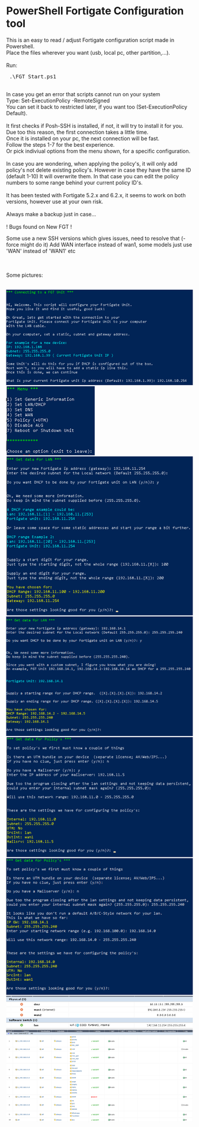 # PowerShell Fortigate Configuration tool

This is an easy to read / adjust Fortigate configuration script made in Powershell.
<br/>Place the files wherever you want (usb, local pc, other partition,...).
<br/>
<br/>Run: <br/>

<pre> <span>.\FGT_Start.ps1 </span> </pre>

<br/>
In case you get an error that scripts cannot run on your system <br />
Type: Set-ExecutionPolicy -RemoteSigned 
<br/>You can set it back to restricted later, if you want too (Set-ExecutionPolicy Default).
<br/><br/>
It first checks if Posh-SSH is installed, if not, it will try to install it for you. 
Due too this reason, the first connection takes a little time. <br/>Once it is installed on your pc, the next connection will be fast.  
<br/>
Follow the steps 1-7 for the best experience.<br/>
Or pick indiviual options from the menu shown, for a specific configuration. <br/></br>
In case you are wondering, when applying the policy's, it will only add policy's not delete existing policy's.
However in case they have the same ID (default 1-10) It will overwrite them. 
In that case you can edit the policy numbers to some range behind your current policy ID's.
<br/><br/>
It has been tested with Fortigate 5.2.x and 6.2.x, it seems to work on both versions, however use at your own risk. <br/>
<br/> Always make a backup just in case...<br/>
<br/> ! Bugs found on New FGT ! 

Some use a new SSH versions which gives issues, need to resolve that (-force might do it)
Add WAN interface instead of wan1, some models just use 'WAN' instead of 'WAN1' etc

<br/></br>
Some pictures:
<br/><br/>

![alt text](/Pictures/FGT_Connect.png?raw=true "Connecting_FGT_Unit") <br/>
![alt text](/Pictures/FGT_Menu_Options.png?raw=true "FGT_Menu") <br/>
![alt text](/Pictures/FGT_Lan.png?raw=true "FGT_Lan_MOD") <br/>
![alt text](/Pictures/FGT_Lan_NoABCNet.png?raw=true "FGT_Lan_NoABCNet") <br/>
![alt text](/Pictures/FGT_Policy.png?raw=true "FGT_Pol_MOD") <br/>
![alt text](/Pictures/FGT_Policy_NoABCNet.png?raw=true "FGT_Pol_NoABCNet") <br/>
![alt text](/Pictures/FGT_Gui_Int.png?raw=true "FGT_GUI_interface") <br/>
![alt text](/Pictures/FGT_Gui_Policy.png?raw=true "FGT_GUI_Policy") <br/>
